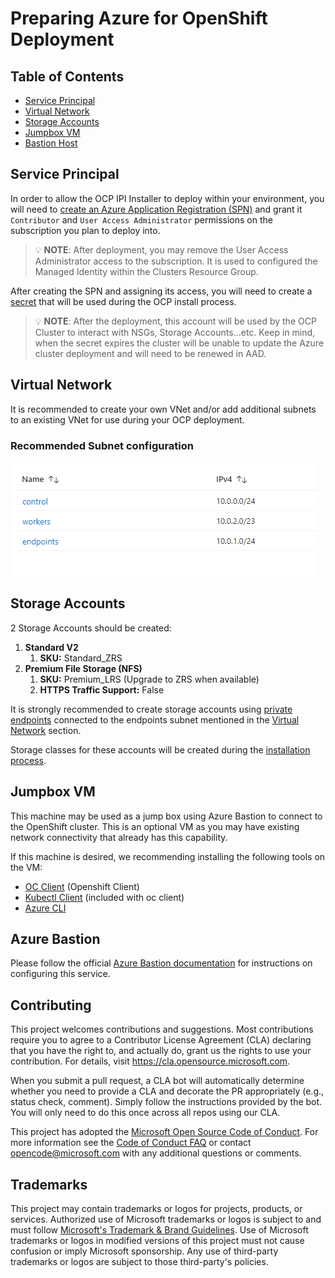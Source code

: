 # Preparing Azure for OpenShift Deployment

## Table of Contents

* [Service Principal](#service-principal)
* [Virtual Network](#virtual-network)
* [Storage Accounts](#storage-accounts)
* [Jumpbox VM](#jumpbox-vm)
* [Bastion Host](#bastion-host)


## Service Principal

In order to allow the OCP IPI Installer to deploy within your environment, you will need to [create an Azure Application Registration (SPN)](https://docs.microsoft.com/en-us/azure/active-directory/develop/howto-create-service-principal-portal) and grant it `Contributor` and `User Access Administrator` permissions on the subscription you plan to deploy into.

> 💡 **NOTE**: After deployment, you may remove the User Access Administrator access to the subscription. It is used to configured the Managed Identity within the Clusters Resource Group.

After creating the SPN and assigning its access, you will need to create a [secret](https://docs.microsoft.com/en-us/azure/active-directory/develop/howto-create-service-principal-portal#option-2-create-a-new-application-secret) that will be used during the OCP install process.

> 💡 **NOTE**: After the deployment, this account will be used by the OCP Cluster to interact with NSGs, Storage Accounts...etc. Keep in mind, when the secret expires the cluster will be unable to update the Azure cluster deployment and will need to be renewed in AAD.

## Virtual Network

It is recommended to create your own VNet and/or add additional subnets to an existing VNet for use during your OCP deployment.

### Recommended Subnet configuration

![VNet Subnets](../images/subnets.png)


## Storage Accounts

2 Storage Accounts should be created:

1. **Standard V2**
    1. **SKU:** Standard_ZRS
1. **Premium File Storage (NFS)**
    1. **SKU:** Premium_LRS (Upgrade to ZRS when available)
    1. **HTTPS Traffic Support:** False

It is strongly recommended to create storage accounts using [private endpoints](https://docs.microsoft.com/en-us/azure/storage/common/storage-private-endpoints) connected to the endpoints subnet mentioned in the [Virtual Network](#virtual-network) section.

Storage classes for these accounts will be created during the [installation process](../../README.md#azure-files-csi-drivers).

## Jumpbox VM

This machine may be used as a jump box using Azure Bastion to connect to the OpenShift cluster. This is an optional VM as you may have existing network connectivity that already has this capability.

If this machine is desired, we recommending installing the following tools on the VM:

* [OC Client](https://mirror.openshift.com/pub/openshift-v4/clients/ocp/4.6.49/openshift-install-linux.tar.gz) (Openshift Client)
* [Kubectl Client](https://kubernetes.io/docs/tasks/tools/) (included with oc client)
* [Azure CLI](https://docs.microsoft.com/en-us/cli/azure/install-azure-cli)

## Azure Bastion

Please follow the official [Azure Bastion documentation](https://docs.microsoft.com/en-us/azure/bastion/tutorial-create-host-portal) for instructions on configuring this service.

## Contributing

This project welcomes contributions and suggestions.  Most contributions require you to agree to a
Contributor License Agreement (CLA) declaring that you have the right to, and actually do, grant us
the rights to use your contribution. For details, visit https://cla.opensource.microsoft.com.

When you submit a pull request, a CLA bot will automatically determine whether you need to provide
a CLA and decorate the PR appropriately (e.g., status check, comment). Simply follow the instructions
provided by the bot. You will only need to do this once across all repos using our CLA.

This project has adopted the [Microsoft Open Source Code of Conduct](https://opensource.microsoft.com/codeofconduct/).
For more information see the [Code of Conduct FAQ](https://opensource.microsoft.com/codeofconduct/faq/) or
contact [opencode@microsoft.com](mailto:opencode@microsoft.com) with any additional questions or comments.

## Trademarks

This project may contain trademarks or logos for projects, products, or services. Authorized use of Microsoft 
trademarks or logos is subject to and must follow 
[Microsoft's Trademark & Brand Guidelines](https://www.microsoft.com/en-us/legal/intellectualproperty/trademarks/usage/general).
Use of Microsoft trademarks or logos in modified versions of this project must not cause confusion or imply Microsoft sponsorship.
Any use of third-party trademarks or logos are subject to those third-party's policies.
